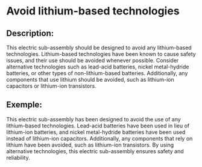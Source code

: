 # Avoid lithium-based technologies

## Description:
This electric sub-assembly should be designed to avoid any lithium-based technologies. Lithium-based technologies have been known to cause safety issues, and their use should be avoided whenever possible. Consider alternative technologies such as lead-acid batteries, nickel metal-hydride batteries, or other types of non-lithium-based batteries. Additionally, any components that use lithium should be avoided, such as lithium-ion capacitors or lithium-ion transistors.

## Exemple:
This electric sub-assembly has been designed to avoid the use of any lithium-based technologies. Lead-acid batteries have been used in lieu of lithium-ion batteries, and nickel metal-hydride batteries have been used instead of lithium-ion capacitors. Additionally, any components that rely on lithium have been avoided, such as lithium-ion transistors. By using alternative technologies, this electric sub-assembly ensures safety and reliability.